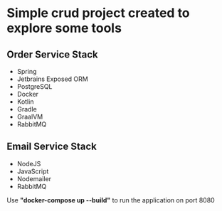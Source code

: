 # Simple crud project created to explore some tools

## Order Service Stack

* Spring
* Jetbrains Exposed ORM
* PostgreSQL
* Docker
* Kotlin
* Gradle
* GraalVM
* RabbitMQ

## Email Service Stack

* NodeJS
* JavaScript
* Nodemailer
* RabbitMQ

Use __"docker-compose up --build"__ to run the application on port 8080
